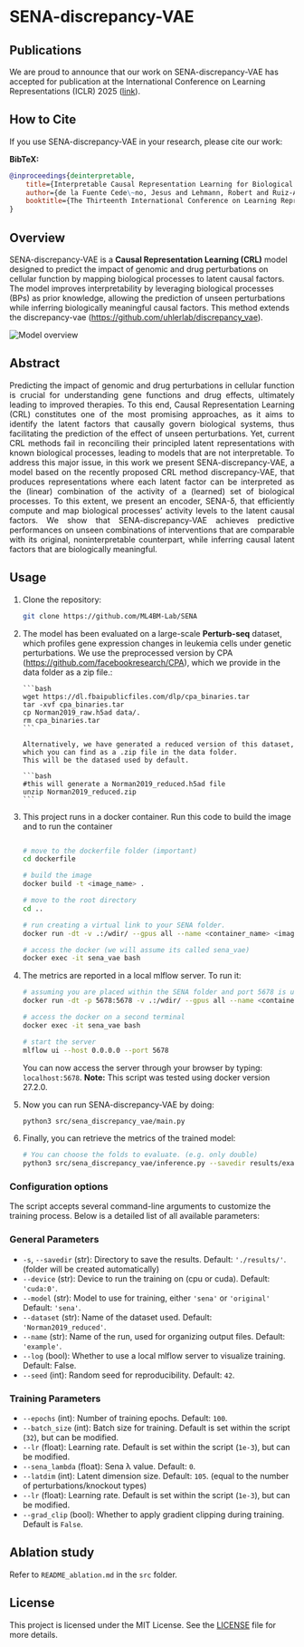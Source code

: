 # SENA-discrepancy-VAE

## Publications

We are proud to announce that our work on SENA-discrepancy-VAE has accepted for publication at the International Conference on Learning Representations (ICLR) 2025 ([link](https://openreview.net/forum?id=3Fgylj4uqL)).

## How to Cite

If you use SENA-discrepancy-VAE in your research, please cite our work:

**BibTeX:**

```bibtex
@inproceedings{deinterpretable,
    title={Interpretable Causal Representation Learning for Biological Data in the Pathway Space},
    author={de la Fuente Cede\~no, Jesus and Lehmann, Robert and Ruiz-Arenas, Carlos and Voges, Jan and Mar\'{\i}n-Go\~ni, Irene and de Morentin, Xabier Martinez and Gomez-Cabrero, David and Ochoa, Idoia and Tegn\'er, Jesper and Lagani, Vincenzo and others},
    booktitle={The Thirteenth International Conference on Learning Representations}
}
```

## Overview

SENA-discrepancy-VAE is a **Causal Representation Learning (CRL)** model designed to predict the impact of genomic and drug perturbations on cellular function by mapping biological processes to latent causal factors. The model improves interpretability by leveraging biological processes (BPs) as prior knowledge, allowing the prediction of unseen perturbations while inferring biologically meaningful causal factors. This method extends the discrepancy-vae (https://github.com/uhlerlab/discrepancy_vae).

<img src="imgs/model_overview.png" alt="Model overview" style="max-width:100%;">

## Abstract

<div style="text-align: justify;">
Predicting the impact of genomic and drug perturbations in cellular function is
crucial for understanding gene functions and drug effects, ultimately leading to
improved therapies. To this end, Causal Representation Learning (CRL) constitutes
one of the most promising approaches, as it aims to identify the latent factors
that causally govern biological systems, thus facilitating the prediction of the
effect of unseen perturbations. Yet, current CRL methods fail in reconciling
their principled latent representations with known biological processes, leading
to models that are not interpretable. To address this major issue, in this work
we present SENA-discrepancy-VAE, a model based on the recently proposed
CRL method discrepancy-VAE, that produces representations where each latent
factor can be interpreted as the (linear) combination of the activity of a (learned)
set of biological processes. To this extent, we present an encoder, SENA-δ, that
efficiently compute and map biological processes’ activity levels to the latent causal
factors. We show that SENA-discrepancy-VAE achieves predictive performances
on unseen combinations of interventions that are comparable with its original, noninterpretable 
counterpart, while inferring causal latent factors that are biologically meaningful.
</div>

## Usage

1.  Clone the repository:

    ```bash
    git clone https://github.com/ML4BM-Lab/SENA
    ```

2.  The model has been evaluated on a large-scale **Perturb-seq** dataset,
    which profiles gene expression changes in leukemia cells under genetic perturbations.
    We use the preprocessed version by CPA (https://github.com/facebookresearch/CPA), which
    we provide in the data folder as a zip file.:

        ```bash
        wget https://dl.fbaipublicfiles.com/dlp/cpa_binaries.tar
        tar -xvf cpa_binaries.tar
        cp Norman2019_raw.h5ad data/.
        rm cpa_binaries.tar
        ```

        Alternatively, we have generated a reduced version of this dataset, which you can find as a .zip file in the data folder.
        This will be the datased used by default.

        ```bash
        #this will generate a Norman2019_reduced.h5ad file
        unzip Norman2019_reduced.zip
        ```

3.  This project runs in a docker container. Run this code to build the image and to run the container

    ```bash

    # move to the dockerfile folder (important)
    cd dockerfile

    # build the image
    docker build -t <image_name> .

    # move to the root directory
    cd ..

    # run creating a virtual link to your SENA folder.
    docker run -dt -v .:/wdir/ --gpus all --name <container_name> <image_name>

    # access the docker (we will assume its called sena_vae)
    docker exec -it sena_vae bash
    ```

4.  The metrics are reported in a local mlflow server. To run it:

    ```bash
    # assuming you are placed within the SENA folder and port 5678 is unused
    docker run -dt -p 5678:5678 -v .:/wdir/ --gpus all --name <container_name> <image_name>

    # access the docker on a second terminal
    docker exec -it sena_vae bash

    # start the server
    mlflow ui --host 0.0.0.0 --port 5678

    ```

    You can now access the server through your browser by typing: `localhost:5678`.
    **Note:** This script was tested using docker version 27.2.0.

5.  Now you can run SENA-discrepancy-VAE by doing:

    ```bash
    python3 src/sena_discrepancy_vae/main.py
    ```

6.  Finally, you can retrieve the metrics of the trained model:

    ```bash
    # You can choose the folds to evaluate. (e.g. only double)
    python3 src/sena_discrepancy_vae/inference.py --savedir results/example --evaluation train test double
    ```

### Configuration options

The script accepts several command-line arguments to customize the training process. Below is a detailed list of all available parameters:

### General Parameters

- `-s`, `--savedir` (str): Directory to save the results. Default: `'./results/'`. (folder will be created automatically)
- `--device` (str): Device to run the training on (cpu or cuda). Default: `'cuda:0'`.
- `--model` (str): Model to use for training, either `'sena'` or `'original'` Default: `'sena'`.
- `--dataset` (str): Name of the dataset used. Default: `'Norman2019_reduced'`.
- `--name` (str): Name of the run, used for organizing output files. Default: `'example'`.
- `--log` (bool): Whether to use a local mlflow server to visualize training. Default: False.
- `--seed` (int): Random seed for reproducibility. Default: `42`.

### Training Parameters

- `--epochs` (int): Number of training epochs. Default: `100`.
- `--batch_size` (int): Batch size for training. Default is set within the script (`32`), but can be modified.
- `--lr` (float): Learning rate. Default is set within the script (`1e-3`), but can be modified.
- `--sena_lambda` (float): Sena λ value. Default: `0`.
- `--latdim` (int): Latent dimension size. Default: `105`. (equal to the number of perturbations/knockout types)
- `--lr` (float): Learning rate. Default is set within the script (`1e-3`), but can be modified.
- `--grad_clip` (bool): Whether to apply gradient clipping during training. Default is `False`.

## Ablation study

Refer to `README_ablation.md` in the `src` folder.

## License

This project is licensed under the MIT License. See the [LICENSE](LICENSE) file for more details.
